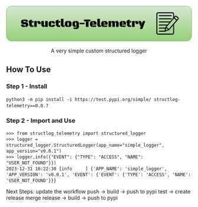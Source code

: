 <div align="center">
<p align="center">
<img src="structlog_telemetery.drawio.png">
</p>

A very simple custom structured logger
</div>

## How To Use
### Step 1 - Install
```python3 -m pip install -i https://test.pypi.org/simple/ structlog-telemetry==0.0.7```

### Step 2 - Import and Use
```
>>> from structlog_telemetry import structured_logger
>>> logger = structured_logger.StructuredLogger(app_name="simple_logger", app_version="v0.0.1")
>>> logger.info({"EVENT": {"TYPE": "ACCESS", "NAME": "USER_NOT_FOUND"}})
2023-12-31 16:22:30 [info     ] {'APP_NAME': 'simple_logger', 'APP_VERSION': 'v0.0.1', 'EVENT': {'EVENT': {'TYPE': 'ACCESS', 'NAME': 'USER_NOT_FOUND'}}}
```

Next Steps: update the workflow
push -> build -> push to pypi test -> create release
merge release -> build -> push to pypi

